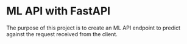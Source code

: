 # ML API with FastAPI
 The purpose of this project is to create an ML API endpoint to predict against the request received from the client.

